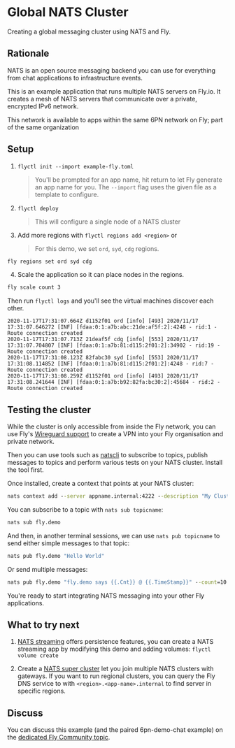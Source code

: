 # Global NATS Cluster

Creating a global messaging cluster using NATS and Fly.

<!---- cut here --->

## Rationale

NATS is an open source messaging backend you can use for everything from chat applications to infrastructure events. 

This is an example application that runs multiple NATS servers on Fly.io. It creates a mesh of NATS servers that communicate over a private, encrypted IPv6 network.

This network is available to apps within the same 6PN network on Fly; part of the same organization

## Setup

1. `flyctl init --import example-fly.toml`

    > You'll be prompted for an app name, hit return to let Fly generate an app name for you. The `--import` flag uses the given file as a template to configure.
    
2. `flyctl deploy`

    > This will configure a single node of a NATS cluster

3. Add more regions with `flyctl regions add <region>` or

    > For this demo, we set `ord`, `syd`, `cdg` regions.

```cmd
fly regions set ord syd cdg
```

4. Scale the application so it can place nodes in the regions.

```cmd
fly scale count 3
```

Then run `flyctl logs` and you'll see the virtual machines discover each other.

```
2020-11-17T17:31:07.664Z d1152f01 ord [info] [493] 2020/11/17 17:31:07.646272 [INF] [fdaa:0:1:a7b:abc:21de:af5f:2]:4248 - rid:1 - Route connection created
2020-11-17T17:31:07.713Z 21deaf5f cdg [info] [553] 2020/11/17 17:31:07.704807 [INF] [fdaa:0:1:a7b:81:d115:2f01:2]:34902 - rid:19 - Route connection created
2020-11-17T17:31:08.123Z 82fabc30 syd [info] [553] 2020/11/17 17:31:08.114852 [INF] [fdaa:0:1:a7b:81:d115:2f01:2]:4248 - rid:7 - Route connection created
2020-11-17T17:31:08.259Z d1152f01 ord [info] [493] 2020/11/17 17:31:08.241644 [INF] [fdaa:0:1:a7b:b92:82fa:bc30:2]:45684 - rid:2 - Route connection created
```

## Testing the cluster

While the cluster is only accessible from inside the Fly network, you can use Fly's [Wireguard support](/docs/reference/wireguard/) to create a VPN into your Fly organisation and private network. 

Then you can use tools such as [natscli](https://github.com/nats-io/natscli) to subscribe to topics, publish messages to topics and perform various tests on your NATS cluster. Install the tool first.

Once installed, create a context that points at your NATS cluster:

```cmd
nats context add --server appname.internal:4222 --description "My Cluster" --select
```

You can subscribe to a topic with `nats sub topicname`:

```cmd
nats sub fly.demo
```

And then, in another terminal sessions, we can use `nats pub topicname` to send either simple messages to that topic:

```cmd
nats pub fly.demo "Hello World"
```

Or send multiple messages:

```cmd
nats pub fly.demo "fly.demo says {{.Cnt}} @ {{.TimeStamp}}" --count=10
```

You're ready to start integrating NATS messaging into your other Fly applications.

## What to try next

1. [NATS streaming](https://docs.nats.io/nats-streaming-concepts/intro) offers persistence features, you can create a NATS streaming app by modifying this demo and adding volumes: `flyctl volume create`

2. Create a [NATS super cluster](https://docs.nats.io/nats-server/configuration/gateways) let you join multiple NATS clusters with gateways. If you want to run regional clusters, you can query the Fly DNS service to with `<region>.<app-name>.internal` to find server in specific regions.


## Discuss

You can discuss this example (and the paired 6pn-demo-chat example) on the [dedicated Fly Community topic](https://community.fly.io/t/new-examples-nats-cluster-and-6pn-demo-chat/562).

